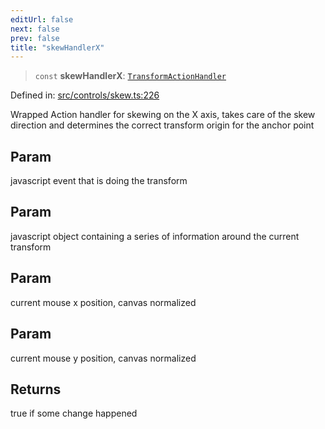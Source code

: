 ```yaml
---
editUrl: false
next: false
prev: false
title: "skewHandlerX"
---
```


> `const` **skewHandlerX**: [`TransformActionHandler`](/api/type-aliases/transformactionhandler/)

Defined in: [src/controls/skew.ts:226](https://github.com/fabricjs/fabric.js/blob/9a792f4b7b8031f02ec7ea4ce8c99f810e45cfec/src/controls/skew.ts#L226)

Wrapped Action handler for skewing on the X axis, takes care of the
skew direction and determines the correct transform origin for the anchor point

## Param

javascript event that is doing the transform

## Param

javascript object containing a series of information around the current transform

## Param

current mouse x position, canvas normalized

## Param

current mouse y position, canvas normalized

## Returns

true if some change happened
